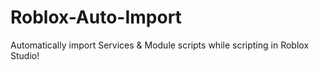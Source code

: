 # Roblox-Auto-Import
 Automatically import Services & Module scripts while scripting in Roblox Studio!
